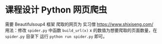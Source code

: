 # 课程设计 Python 网页爬虫
需要 Beautifulsoup4 框架
爬取的网页为 实习僧 https://www.shixiseng.com/
用法：修改 `spider.py` 中函数 `build_url(x)` x 的数值为想要爬取的页面数量，在 `spider.py` 目录下 运行 `python run spider.py` 即可。